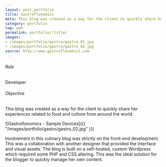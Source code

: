 ```yaml
---
layout: post_portfolio
title: Gastroflonomics
meta: This blog was created as a way for the client to quickly share her experiences related to food and culture from around the world.
category: portfolio
tag: web
permalink: portfolio/:title/
images: 
- /images/portfolio/gastro/gastro_01.jpg
- /images/portfolio/gastro/gastro_02.jpg
source: http://www.gastroflonomics.com
---
```


###### Role

Developer

###### Objective

This blog was created as a way for the client to quickly share her experiences related to food and culture from around the world.

![Gastroflonomics - Sample Devices]({{ "/images/portfolio/gastro/gastro_02.jpg" }})

Involvement in this culinary blog was strictly on the front-end development. This was a collaboration with another designer that provided the interface and visual assets. The blog is built on a self-hosted, custom Wordpress which required some PHP and CSS altering. This was the ideal solution for the blogger to quickly manage her own content.